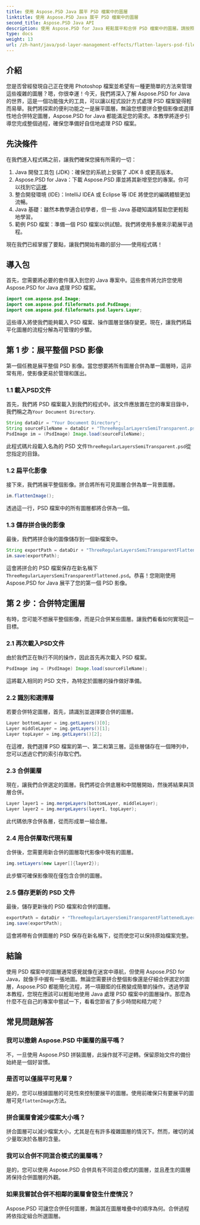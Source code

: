 ```yaml
---
title: 使用 Aspose.PSD Java 展平 PSD 檔案中的圖層
linktitle: 使用 Aspose.PSD Java 展平 PSD 檔案中的圖層
second_title: Aspose.PSD Java API
description: 使用 Aspose.PSD for Java 輕鬆展平和合併 PSD 檔案中的圖層。請按照此逐步指南來簡化 PSD 檔案管理。
type: docs
weight: 13
url: /zh-hant/java/psd-layer-management-effects/flatten-layers-psd-files/
---
```

## 介紹

您是否曾經發現自己正在使用 Photoshop 檔案並希望有一種更簡單的方法來管理這些複雜的圖層？嗯，你很幸運！今天，我們將深入了解 Aspose.PSD for Java 的世界，這是一個功能強大的工具，可以讓以程式設計方式處理 PSD 檔案變得輕而易舉。我們將探索的便利功能之一是展平圖層。無論您想要拼合整個影像或選擇性地合併特定圖層，Aspose.PSD for Java 都能滿足您的需求。本教學將逐步引導您完成整個過程，確保您準備好自信地處理 PSD 檔案。

## 先決條件

在我們進入程式碼之前，讓我們確保您擁有所需的一切：

1. Java 開發工具包 (JDK)：確保您的系統上安裝了 JDK 8 或更高版本。
2.  Aspose.PSD for Java：下載 Aspose.PSD 庫並將其新增至您的專案。你可以找到它[這裡](https://releases.aspose.com/psd/java/).
3. 整合開發環境 (IDE)：IntelliJ IDEA 或 Eclipse 等 IDE 將使您的編碼體驗更加流暢。
4. Java 基礎：雖然本教學適合初學者，但一些 Java 基礎知識將幫助您更輕鬆地學習。
5. 範例 PSD 檔案：準備一個 PSD 檔案以供試驗。我們將使用多層來示範展平過程。

現在我們已經掌握了要點，讓我們開始有趣的部分——使用程式碼！

## 導入包

首先，您需要將必要的套件匯入到您的 Java 專案中。這些套件將允許您使用 Aspose.PSD for Java 處理 PSD 檔案。

```java
import com.aspose.psd.Image;
import com.aspose.psd.fileformats.psd.PsdImage;
import com.aspose.psd.fileformats.psd.layers.Layer;
```

這些導入將使我們能夠載入 PSD 檔案、操作圖層並儲存變更。現在，讓我們將扁平化圖層的流程分解為可管理的步驟。

## 第 1 步：展平整個 PSD 影像

第一個任務是展平整個 PSD 影像。當您想要將所有圖層合併為單一圖層時，這非常有用，使影像更易於管理和匯出。

### 1.1 載入PSD文件

首先，我們將 PSD 檔案載入到我們的程式中。該文件應放置在您的專案目錄中，我們稱之為`Your Document Directory`.

```java
String dataDir = "Your Document Directory";
String sourceFileName = dataDir + "ThreeRegularLayersSemiTransparent.psd";
PsdImage im = (PsdImage) Image.load(sourceFileName);
```

此程式碼片段載入名為的 PSD 文件`ThreeRegularLayersSemiTransparent.psd`從您指定的目錄。

### 1.2 扁平化影像

接下來，我們將展平整個影像。拼合將所有可見圖層合併為單一背景圖層。

```java
im.flattenImage();
```

透過這一行，PSD 檔案中的所有圖層都將合併為一個。

### 1.3 儲存拼合後的影像

最後，我們將拼合後的圖像儲存到一個新檔案中。

```java
String exportPath = dataDir + "ThreeRegularLayersSemiTransparentFlattened.psd";
im.save(exportPath);
```

這會將拼合的 PSD 檔案保存在新名稱下`ThreeRegularLayersSemiTransparentFlattened.psd`。恭喜！您剛剛使用 Aspose.PSD for Java 展平了您的第一個 PSD 影像。

## 第 2 步：合併特定圖層

有時，您可能不想展平整個影像，而是只合併某些圖層。讓我們看看如何實現這一目標。

### 2.1 再次載入PSD文件

由於我們正在執行不同的操作，因此首先再次載入 PSD 檔案。

```java
PsdImage img = (PsdImage) Image.load(sourceFileName);
```

這將載入相同的 PSD 文件，為特定於圖層的操作做好準備。

### 2.2 識別和選擇層

若要合併特定圖層，首先，請識別並選擇要合併的圖層。

```java
Layer bottomLayer = img.getLayers()[0];
Layer middleLayer = img.getLayers()[1];
Layer topLayer = img.getLayers()[2];
```

在這裡，我們選擇 PSD 檔案的第一、第二和第三層。這些層儲存在一個陣列中，您可以透過它們的索引存取它們。

### 2.3 合併圖層

現在，讓我們合併選定的圖層。我們將從合併底層和中間層開始，然後將結果與頂層合併。

```java
Layer layer1 = img.mergeLayers(bottomLayer, middleLayer);
Layer layer2 = img.mergeLayers(layer1, topLayer);
```

此代碼依序合併各層，從而形成單一組合層。

### 2.4 用合併層取代現有層

合併後，您需要用新合併的圖層取代影像中現有的圖層。

```java
img.setLayers(new Layer[]{layer2});
```

此步驟可確保影像現在僅包含合併的圖層。

### 2.5 儲存更新的 PSD 文件

最後，儲存更新後的 PSD 檔案和合併的圖層。

```java
exportPath = dataDir + "ThreeRegularLayersSemiTransparentFlattenedLayerByLayer.psd";
img.save(exportPath);
```

這會將帶有合併圖層的 PSD 保存在新名稱下，從而使您可以保持原始檔案完整。

## 結論

使用 PSD 檔案中的圖層通常感覺就像在迷宮中導航，但使用 Aspose.PSD for Java，就像手中握有一張地圖。無論您需要拼合整個影像還是仔細合併選定的圖層，Aspose.PSD 都能簡化流程，將一項艱鉅的任務變成簡單的操作。透過學習本教程，您現在應該可以輕鬆地使用 Java 處理 PSD 檔案中的圖層操作。那麼為什麼不在自己的專案中嘗試一下，看看您節省了多少時間和精力呢？

## 常見問題解答

### 我可以撤銷 Aspose.PSD 中圖層的展平嗎？  
不，一旦使用 Aspose.PSD 拼裝圖層，此操作就不可逆轉。保留原始文件的備份始終是一個好習慣。

### 是否可以僅展平可見層？  
是的，您可以根據圖層的可見性來控制要展平的圖層。使用前確保只有要展平的圖層可見`flattenImage`方法。

### 拼合圖層會減少檔案大小嗎？  
拼合圖層可以減少檔案大小，尤其是在有許多複雜圖層的情況下。然而，確切的減少量取決於各層的含量。

### 我可以合併不同混合模式的圖層嗎？  
是的，您可以使用 Aspose.PSD 合併具有不同混合模式的圖層，並且產生的圖層將保持合併圖層的外觀。

### 如果我嘗試合併不相鄰的圖層會發生什麼情況？  
Aspose.PSD 可讓您合併任何圖層，無論其在圖層堆疊中的順序為何。合併過程將依指定組合所選圖層。